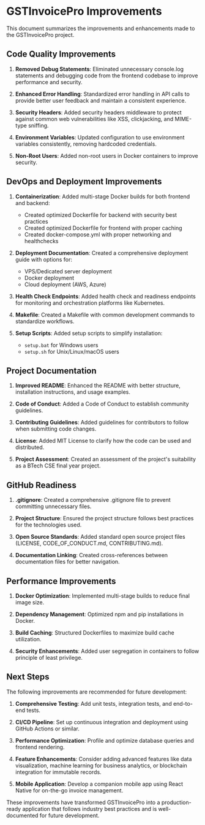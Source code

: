 # GSTInvoicePro Improvements

This document summarizes the improvements and enhancements made to the GSTInvoicePro project.

## Code Quality Improvements

1. **Removed Debug Statements**: Eliminated unnecessary console.log statements and debugging code from the frontend codebase to improve performance and security.

2. **Enhanced Error Handling**: Standardized error handling in API calls to provide better user feedback and maintain a consistent experience.

3. **Security Headers**: Added security headers middleware to protect against common web vulnerabilities like XSS, clickjacking, and MIME-type sniffing.

4. **Environment Variables**: Updated configuration to use environment variables consistently, removing hardcoded credentials.

5. **Non-Root Users**: Added non-root users in Docker containers to improve security.

## DevOps and Deployment Improvements

1. **Containerization**: Added multi-stage Docker builds for both frontend and backend:
   - Created optimized Dockerfile for backend with security best practices
   - Created optimized Dockerfile for frontend with proper caching
   - Created docker-compose.yml with proper networking and healthchecks

2. **Deployment Documentation**: Created a comprehensive deployment guide with options for:
   - VPS/Dedicated server deployment
   - Docker deployment
   - Cloud deployment (AWS, Azure)

3. **Health Check Endpoints**: Added health check and readiness endpoints for monitoring and orchestration platforms like Kubernetes.

4. **Makefile**: Created a Makefile with common development commands to standardize workflows.

5. **Setup Scripts**: Added setup scripts to simplify installation:
   - `setup.bat` for Windows users
   - `setup.sh` for Unix/Linux/macOS users

## Project Documentation

1. **Improved README**: Enhanced the README with better structure, installation instructions, and usage examples.

2. **Code of Conduct**: Added a Code of Conduct to establish community guidelines.

3. **Contributing Guidelines**: Added guidelines for contributors to follow when submitting code changes.

4. **License**: Added MIT License to clarify how the code can be used and distributed.

5. **Project Assessment**: Created an assessment of the project's suitability as a BTech CSE final year project.

## GitHub Readiness

1. **.gitignore**: Created a comprehensive .gitignore file to prevent committing unnecessary files.

2. **Project Structure**: Ensured the project structure follows best practices for the technologies used.

3. **Open Source Standards**: Added standard open source project files (LICENSE, CODE_OF_CONDUCT.md, CONTRIBUTING.md).

4. **Documentation Linking**: Created cross-references between documentation files for better navigation.

## Performance Improvements

1. **Docker Optimization**: Implemented multi-stage builds to reduce final image size.

2. **Dependency Management**: Optimized npm and pip installations in Docker.

3. **Build Caching**: Structured Dockerfiles to maximize build cache utilization.

4. **Security Enhancements**: Added user segregation in containers to follow principle of least privilege.

## Next Steps

The following improvements are recommended for future development:

1. **Comprehensive Testing**: Add unit tests, integration tests, and end-to-end tests.

2. **CI/CD Pipeline**: Set up continuous integration and deployment using GitHub Actions or similar.

3. **Performance Optimization**: Profile and optimize database queries and frontend rendering.

4. **Feature Enhancements**: Consider adding advanced features like data visualization, machine learning for business analytics, or blockchain integration for immutable records.

5. **Mobile Application**: Develop a companion mobile app using React Native for on-the-go invoice management.

These improvements have transformed GSTInvoicePro into a production-ready application that follows industry best practices and is well-documented for future development. 